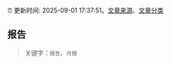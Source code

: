 :alarm_clock: 更新时间: 2025-09-01 17:37:51。[文章来源](/README.md)、[文章分类](/TAGS.md)

## 报告


> 关键字：`报告`、`月报`



